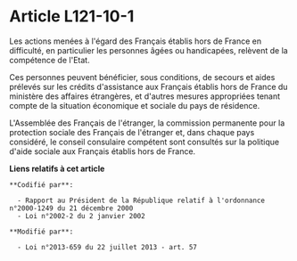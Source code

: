 # Article L121-10-1

Les actions menées à l'égard des Français établis hors de France en difficulté, en particulier les personnes âgées ou
handicapées, relèvent de la compétence de l'Etat.

Ces personnes peuvent bénéficier, sous conditions, de secours et aides prélevés sur les crédits d'assistance aux Français
établis hors de France du ministère des affaires étrangères, et d'autres mesures appropriées tenant compte de la situation
économique et sociale du pays de résidence.

L'Assemblée des Français de l'étranger, la commission permanente pour la protection sociale des Français de l'étranger et,
dans chaque pays considéré, le conseil consulaire compétent sont consultés sur la politique d'aide sociale aux Français
établis hors de France.

**Liens relatifs à cet article**

	**Codifié par**:

	  - Rapport au Président de la République relatif à l'ordonnance n°2000-1249 du 21 décembre 2000
	  - Loi n°2002-2 du 2 janvier 2002

	**Modifié par**:

	  - Loi n°2013-659 du 22 juillet 2013 - art. 57
